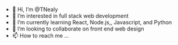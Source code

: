 - 👋 Hi, I’m @TNealy
- 👀 I’m interested in full stack web development
- 🌱 I’m currently learning React, Node.js,, Javascript, and Python
- 💞️ I’m looking to collaborate on front end web design
- 📫 How to reach me ...

<!---
TNealy/TNealy is a ✨ special ✨ repository because its `README.md` (this file) appears on your GitHub profile.
You can click the Preview link to take a look at your changes.
--->
